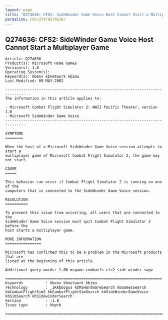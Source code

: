 ```yaml
---
layout: page
title: "Q274636: CFS2: SideWinder Game Voice Host Cannot Start a Multiplayer Game"
permalink: /kb/274/Q274636/
---
```


## Q274636: CFS2: SideWinder Game Voice Host Cannot Start a Multiplayer Game

	Article: Q274636
	Product(s): Microsoft Home Games
	Version(s): 1.0
	Operating System(s): 
	Keyword(s): kbenv kbnetwork kbimu
	Last Modified: 09-MAY-2002
	
	-------------------------------------------------------------------------------
	The information in this article applies to:
	
	- Microsoft Combat Flight Simulator 2: WWII Pacific Theater, version 1.0 
	- Microsoft SideWinder Game Voice 
	-------------------------------------------------------------------------------
	
	SYMPTOMS
	========
	
	When the host of a Microsoft SideWinder Game Voice session attempts to start a
	multiplayer game of Microsoft Combat Flight Simulator 2, the game may not start.
	
	CAUSE
	=====
	
	This behavior can occur if Combat Flight Simulator 2 is running on one of the
	computers that is connected to the SideWinder Game Voice session.
	
	RESOLUTION
	==========
	
	To prevent this issue from occurring, all users that are connected to the
	SideWinder Game Voice session must quit Combat Flight Simulator 2 before the
	host starts a multiplayer game.
	
	MORE INFORMATION
	================
	
	Microsoft has confirmed this to be a problem in the Microsoft products that are
	listed at the beginning of this article.
	
	Additional query words: 1.00 msgame combatfs cfs2 side winder swgv
	
	======================================================================
	Keywords          : kbenv kbnetwork kbimu 
	Technology        : _IKkbbogus kbMSHardwareSearch kbGamesSearch kbCombatFlightSim2 kbCombatFlightSimSearch kbSideWinderGameVoice kbSimSearch kbSidewinderSearch
	Version           : :1.0
	Issue type        : kbprb
	
	=============================================================================
	
